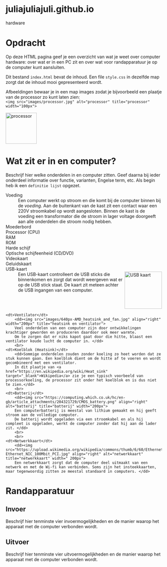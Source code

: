 # juliajuliajuli.github.io
hardware
<!DOCTYPE html>
<html lang="nl">
<head>
	<meta charset="utf-8" />
	<title>Hardware</title>
	<link rel="stylesheet" type="text/css" href="style.css">
</head>
<body>

<h1>Opdracht</h1>

<p>Op deze HTML pagina geef je een overzicht van wat je weet over computer hardware: over wat er in een PC zit en over wat voor randapparatuur je op de computer kunt aansluiten.</p>
<p>Dit bestand <code>index.html</code> bevat de inhoud. Een file <code>style.css</code> in dezelfde map zorgt dat de inhoud mooi gepresenteerd wordt.</p>
<p>Afbeeldingen bewaar je in een map images zodat je bijvoorbeeld een plaatje van de processor zo kunt laten zien: <br/>
<code>&lt;img src="images/processor.jpg" alt="processor" title="processor" width="100px"&gt;</code></p>

<img src="images/processor.jpg" alt="processor" title="processor" width="100px">

<h1>Wat zit er in en computer?</h1>
Beschrijf hier welke onderdelen in en computer zitten. Geef daarna bij ieder onderdeel informatie over functie, varianten, Engelse term, etc. Als begin heb ik een <code>definitie lijst</code> opgezet.
<dl>
	<dt>Voeding</dt>
		<dd>Een computer werkt op stroom en die komt bij de computer binnen bij de <em>voeding</em>. Aan de buitenkant van de kast zit een contact waar een 220V stroomkabel op wordt aangesloten. 
		Binnen de kast is de voeding een transformator die de stroom in lager voltage doorgeeft aan alle onderdelen die stroom nodig hebben.
		</dd>
	<dt>Moederbord</dt>
		<dd></dd>
	<dt>Processor (CPU)</dt>
		<dd></dd>
	<dt>RAM</dt>
		<dd></dd>
	<dt>ROM</dt>
		<dd></dd>
	<dt>Harde schijf</dt>
		<dd></dd>
	<dt>Optische schijfeenheid (CD/DVD)</dt>
		<dd></dd>
	<dt>Videokaart</dt>
		<dd></dd>
	<dt>Geluidskaart</dt>
		<dd></dd>
	<dt>USB-kaart</dt>
		<dd><img src="https://sgcdn.startech.com/005329/media/products/gallery_large/PEXUSB3S4V.main.jpg" align="right" title="USB kaart" alt="USB kaart" width="120px">
		Een USB-kaart controlleert de USB sticks die binnenkomen en zorgt dat wordt weergeven wat er op de USB stick staat. De kaart zit meteen achter de USB ingangen van een computer.</dd>
		<br>
		<br>
		<br>
	
		
	<dt>Ventilator</dt>
		<dd><img src="images/640px-AMD_heatsink_and_fan.jpg" align="right" width="200px" title="heatsink en ventilator">
		Veel onderdelen van een computer zijn door ontwikkelingen krachtiger geworden en produceren daardoor ook meer warmte. 
		Om te zorgen dat er niks kapot gaat door die hitte, blaast een ventilator koude lucht de computer in. </dd>
		<br>
	<dt>Koelblok (Heatsink)</dt>
		<dd>Sommige onderdelen zouden zonder koeling zo heet worden dat ze stuk kunnen gaan. Een koelblok dient om de hitte af te voeren en wordt gecombineerd met een ventilator. 
		In dit plaatje van <a href="https://en.wikipedia.org/wiki/Heat_sink" target="_blank">Wikipedia</a> zie je een typisch voorbeeld van processorkoeling, de processor zit onder het koelblok en is dus niet te zien.</dd>
		<br>
	<dt>Batterij</dt>
		<dd><img src="https://computing.which.co.uk/hc/en-gb/article_attachments/204321729/CMOS_battery.png" align="right" alt="batterij" title="batterij" width="200px">
		Een computerbatterij is meestal van lithium gemaakt en hij geeft stroom aan de volledige computer.
		De batterij wordt opgeladen via een stroomkabel en als hij compleet is opgeladen, werkt de computer zonder dat hij aan de lader zit. </dd>
		<br>
		<br>
	<dt>Netwerkkaart</dt>
		<dd><img src="https://upload.wikimedia.org/wikipedia/commons/thumb/6/60/Ethernet_NIC_100Mbit_PCI.jpg/1200px-Ethernet_NIC_100Mbit_PCI.jpg" align="right" alt="netwerkkaart" title="netwerkkaart" width=" 200px">
		Een netwerkkaart zorgt dat de computer deel uitmaakt van een netwerk en met de Wi-fi kan verbinden. Soms zijn het insteekkaarten, maar tegenwoordig zitten ze meestal standaard in computers. </dd>
</dl>

<h1>Randapparatuur</h1>

<h2>Invoer</h2>
Beschrijf hier tenminste vier invoermogelijkheden en de manier waarop het apparaat met de computer verbonden wordt.

<h2>Uitvoer</h2>
Beschrijf hier tenminste vier uitvoermogelijkheden en de manier waarop het apparaat met de computer verbonden wordt.


</body>
</html>
